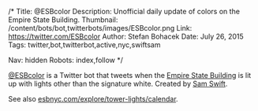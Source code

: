 /*
Title: @ESBcolor
Description: Unofficial daily update of colors on the Empire State Building.
Thumbnail: /content/bots/bot,twitterbots/images/ESBcolor.png
Link: https://twitter.com/ESBcolor
Author: Stefan Bohacek
Date: July 26, 2015
Tags: twitter,bot,twitterbot,active,nyc,swiftsam

Nav: hidden
Robots: index,follow
*/

[@ESBcolor](https://twitter.com/ESBcolor) is a Twitter bot that tweets when the [Empire State Building](http://www.esbnyc.com/) is lit up with lights other than the signature white. Created by [Sam Swift](https://twitter.com/swiftsam).

See also [esbnyc.com/explore/tower-lights/calendar](http://www.esbnyc.com/explore/tower-lights/calendar).